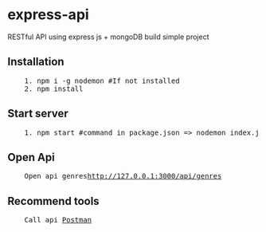 # express-api
RESTful API  using express js + mongoDB  build  simple project

## Installation

<pre>
    1. npm i -g nodemon #If not installed
    2. npm install
</pre>

## Start server

<pre>
    1. npm start #command in package.json => nodemon index.js
</pre>

## Open Api

<pre>
    Open api genres<a href="http://127.0.0.1:3000/api/genres">http://127.0.0.1:3000/api/genres</a>  
</pre>


## Recommend tools 

<pre>
    Call api <a href="https://www.getpostman.com/">Postman</a>
</pre>